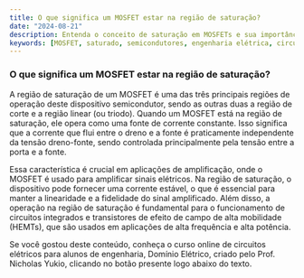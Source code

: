 ```yaml
---
title: O que significa um MOSFET estar na região de saturação?
date: "2024-08-21"
description: Entenda o conceito de saturação em MOSFETs e sua importância em circuitos elétricos.
keywords: [MOSFET, saturado, semicondutores, engenharia elétrica, circuitos elétricos]
---
```


### O que significa um MOSFET estar na região de saturação?

A região de saturação de um MOSFET é uma das três principais regiões de operação deste dispositivo semicondutor, sendo as outras duas a região de corte e a região linear (ou triodo). Quando um MOSFET está na região de saturação, ele opera como uma fonte de corrente constante. Isso significa que a corrente que flui entre o dreno e a fonte é praticamente independente da tensão dreno-fonte, sendo controlada principalmente pela tensão entre a porta e a fonte.

Essa característica é crucial em aplicações de amplificação, onde o MOSFET é usado para amplificar sinais elétricos. Na região de saturação, o dispositivo pode fornecer uma corrente estável, o que é essencial para manter a linearidade e a fidelidade do sinal amplificado. Além disso, a operação na região de saturação é fundamental para o funcionamento de circuitos integrados e transistores de efeito de campo de alta mobilidade (HEMTs), que são usados em aplicações de alta frequência e alta potência.

Se você gostou deste conteúdo, conheça o curso online de circuitos elétricos para alunos de engenharia, Domínio Elétrico, criado pelo Prof. Nicholas Yukio, clicando no botão presente logo abaixo do texto.
